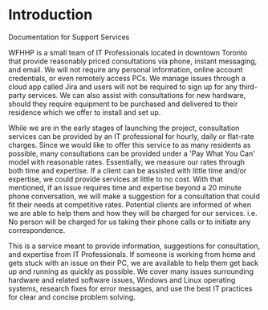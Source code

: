 # Introduction
Documentation for Support Services

WFHHP is a small team of IT Professionals located in downtown Toronto that provide reasonably priced consultations via phone, instant messaging, and email.  We will not require any personal information, online account credentials, or even remotely access PCs.  We manage issues through a cloud app called Jira and users will not be required to sign up for any third-party services.  We can also assist with consultations for new hardware, should they require equipment to be purchased and delivered to their residence which we offer to install and set up.

While we are in the early stages of launching the project, consultation services can be provided by an IT professional for hourly, daily or flat-rate charges.  Since we would like to offer this service to as many residents as possible, many consultations can be provided under a 'Pay What You Can' model with reasonable rates.  Essentially, we measure our rates through both time and expertise.  If a client can be assisted with little time and/or expertise, we could provide services at little to no cost.  With that mentioned, if an issue requires time and expertise beyond a 20 minute phone conversation, we will make a suggestion for a consultation that could fit their needs at competitive rates.  Potential clients are informed of when we are able to help them and how they will be charged for our services.  i.e. No person will be charged for us taking their phone calls or to initiate any correspondence.  

This is a service meant to provide information, suggestions for consultation, and expertise from IT Professionals. If someone is working from home and gets stuck with an issue on their PC, we are available to help them get back up and running as quickly as possible.   We cover many issues surrounding hardware and related software issues, Windows and Linux operating systems, research fixes for error messages, and use the best IT practices for clear and concise problem solving.  
